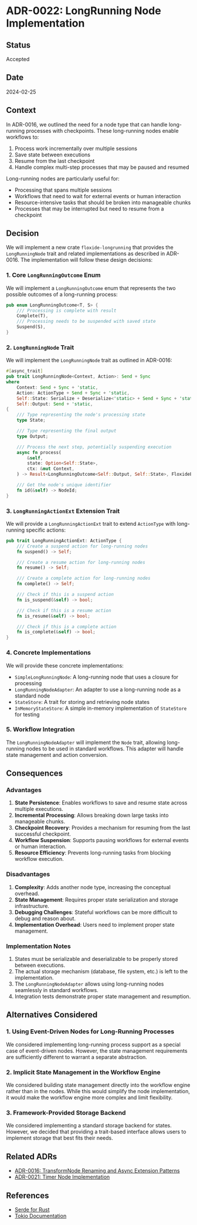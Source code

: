 # ADR-0022: LongRunning Node Implementation

## Status

Accepted

## Date

2024-02-25

## Context

In ADR-0016, we outlined the need for a node type that can handle long-running processes with checkpoints. These long-running nodes enable workflows to:

1. Process work incrementally over multiple sessions
2. Save state between executions
3. Resume from the last checkpoint
4. Handle complex multi-step processes that may be paused and resumed

Long-running nodes are particularly useful for:

- Processing that spans multiple sessions
- Workflows that need to wait for external events or human interaction
- Resource-intensive tasks that should be broken into manageable chunks
- Processes that may be interrupted but need to resume from a checkpoint

## Decision

We will implement a new crate `floxide-longrunning` that provides the `LongRunningNode` trait and related implementations as described in ADR-0016. The implementation will follow these design decisions:

### 1. Core `LongRunningOutcome` Enum

We will implement a `LongRunningOutcome` enum that represents the two possible outcomes of a long-running process:

```rust
pub enum LongRunningOutcome<T, S> {
    /// Processing is complete with result
    Complete(T),
    /// Processing needs to be suspended with saved state
    Suspend(S),
}
```

### 2. `LongRunningNode` Trait

We will implement the `LongRunningNode` trait as outlined in ADR-0016:

```rust
#[async_trait]
pub trait LongRunningNode<Context, Action>: Send + Sync
where
    Context: Send + Sync + 'static,
    Action: ActionType + Send + Sync + 'static,
    Self::State: Serialize + Deserialize<'static> + Send + Sync + 'static,
    Self::Output: Send + 'static,
{
    /// Type representing the node's processing state
    type State;

    /// Type representing the final output
    type Output;

    /// Process the next step, potentially suspending execution
    async fn process(
        &self,
        state: Option<Self::State>,
        ctx: &mut Context,
    ) -> Result<LongRunningOutcome<Self::Output, Self::State>, FloxideError>;

    /// Get the node's unique identifier
    fn id(&self) -> NodeId;
}
```

### 3. `LongRunningActionExt` Extension Trait

We will provide a `LongRunningActionExt` trait to extend `ActionType` with long-running specific actions:

```rust
pub trait LongRunningActionExt: ActionType {
    /// Create a suspend action for long-running nodes
    fn suspend() -> Self;

    /// Create a resume action for long-running nodes
    fn resume() -> Self;

    /// Create a complete action for long-running nodes
    fn complete() -> Self;

    /// Check if this is a suspend action
    fn is_suspend(&self) -> bool;

    /// Check if this is a resume action
    fn is_resume(&self) -> bool;

    /// Check if this is a complete action
    fn is_complete(&self) -> bool;
}
```

### 4. Concrete Implementations

We will provide these concrete implementations:

- `SimpleLongRunningNode`: A long-running node that uses a closure for processing
- `LongRunningNodeAdapter`: An adapter to use a long-running node as a standard node
- `StateStore`: A trait for storing and retrieving node states
- `InMemoryStateStore`: A simple in-memory implementation of `StateStore` for testing

### 5. Workflow Integration

The `LongRunningNodeAdapter` will implement the `Node` trait, allowing long-running nodes to be used in standard workflows. This adapter will handle state management and action conversion.

## Consequences

### Advantages

1. **State Persistence**: Enables workflows to save and resume state across multiple executions.
2. **Incremental Processing**: Allows breaking down large tasks into manageable chunks.
3. **Checkpoint Recovery**: Provides a mechanism for resuming from the last successful checkpoint.
4. **Workflow Suspension**: Supports pausing workflows for external events or human interaction.
5. **Resource Efficiency**: Prevents long-running tasks from blocking workflow execution.

### Disadvantages

1. **Complexity**: Adds another node type, increasing the conceptual overhead.
2. **State Management**: Requires proper state serialization and storage infrastructure.
3. **Debugging Challenges**: Stateful workflows can be more difficult to debug and reason about.
4. **Implementation Overhead**: Users need to implement proper state management.

### Implementation Notes

1. States must be serializable and deserializable to be properly stored between executions.
2. The actual storage mechanism (database, file system, etc.) is left to the implementation.
3. The `LongRunningNodeAdapter` allows using long-running nodes seamlessly in standard workflows.
4. Integration tests demonstrate proper state management and resumption.

## Alternatives Considered

### 1. Using Event-Driven Nodes for Long-Running Processes

We considered implementing long-running process support as a special case of event-driven nodes. However, the state management requirements are sufficiently different to warrant a separate abstraction.

### 2. Implicit State Management in the Workflow Engine

We considered building state management directly into the workflow engine rather than in the nodes. While this would simplify the node implementation, it would make the workflow engine more complex and limit flexibility.

### 3. Framework-Provided Storage Backend

We considered implementing a standard storage backend for states. However, we decided that providing a trait-based interface allows users to implement storage that best fits their needs.

## Related ADRs

- [ADR-0016: TransformNode Renaming and Async Extension Patterns](0016-transform-node-and-async-extensions.md)
- [ADR-0021: Timer Node Implementation](0021-timer-node-implementation.md)

## References

- [Serde for Rust](https://serde.rs/)
- [Tokio Documentation](https://tokio.rs/tokio/tutorial)
